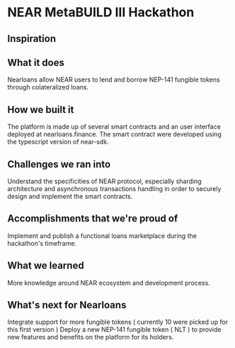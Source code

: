 # NEAR MetaBUILD III Hackathon

## Inspiration

## What it does
Nearloans allow NEAR users to lend and borrow NEP-141 fungible tokens through colateralized loans.

## How we built it
The platform is made up of several smart contracts and an user interface deployed at nearloans.finance.
The smart contract were developed using the typescript version of near-sdk.

## Challenges we ran into
Understand the specificities of NEAR protocol, especially sharding architecture and asynchronous transactions handling in order to securely design and implement the smart contracts.  

## Accomplishments that we're proud of
Implement and publish a functional loans marketplace during the hackathon's timeframe.

## What we learned
More knowledge around NEAR ecosystem and development process.

## What's next for Nearloans
Integrate support for more fungible tokens ( currently 10 were picked up for this first version )
Deploy a new NEP-141 fungible token ( NLT ) to provide new features and benefits on the platform for its holders. 